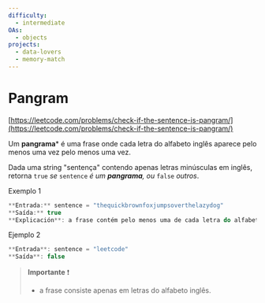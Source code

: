 ```yaml
---
difficulty:
  - intermediate
OAs:
  - objects
projects:
  - data-lovers
  - memory-match
---
```


# Pangram

[https://leetcode.com/problems/check-if-the-sentence-is-pangram/](https://leetcode.com/problems/check-if-the-sentence-is-pangram/)

Um **pangrama*** é uma frase onde cada letra do alfabeto inglês aparece pelo
menos uma vez pelo menos uma vez.

Dada uma string "sentença" contendo apenas letras minúsculas em inglês,
retorna `true` _se_ `sentence` _é um **pangrama**, ou_ `false` _outros_.

Exemplo 1

```js
**Entrada:** sentence = "thequickbrownfoxjumpsoverthelazydog"
**Saída:** true
**Explicación**: a frase contém pelo menos uma de cada letra do alfabeto inglês.
```

Ejemplo 2

```js
**Entrada**: sentence = "leetcode"
**Saída**: false
```

> __Importante__ ❗
>
> - a frase consiste apenas em letras do alfabeto inglês.
